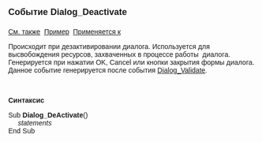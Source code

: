 ﻿<html>
<head>
<title>Системное событие Dialog_Deactivate</title>
</head>

<body>

<p><font size="4" face="Arial"><strong>Событие Dialog_Deactivate<br>
<br>
</strong></font><font face="Arial"><a href="../scriptstproced.html">См. 
также</a>&nbsp; <a href="../Examples/E_Dialog_Deactivate.html">Пример</a>&nbsp; <a
href="../Defs/Dialog.html">Применяется к</a></font></p>

<p class="label"><font face="Arial">Происходит при дезактивировании 
диалога. Используется для высвобождения ресурсов, захваченных в процессе работы&nbsp; 
диалога. Генерируется при нажатии OK, Cancel или кнопки закрытия формы диалога. 
Данное событие генерируется после события <a
href="Dialog_Validate.html">Dialog_Validate</a>.</font></p>

<p class="label">&nbsp;</p>

<p class="label"><font face="Arial"><b>Синтаксис</b></font></p>

<p><font face="Arial">Sub <strong>Dialog_DeActivate</strong>()<br>
<em>&nbsp;&nbsp;&nbsp;&nbsp; statements</em><br>
End Sub</font></p>
</body>
</html>
